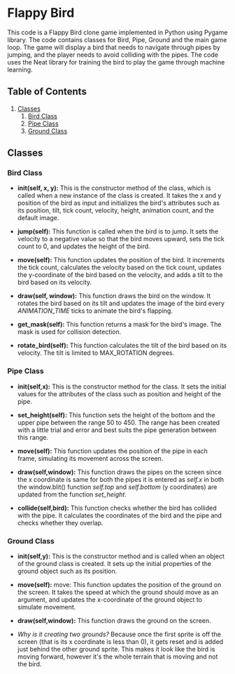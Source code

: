   

# **Flappy Bird**

  

This code is a Flappy Bird clone game implemented in Python using Pygame library. The code contains classes for Bird, Pipe, Ground and the main game loop. The game will display a bird that needs to navigate through pipes by jumping, and the player needs to avoid colliding with the pipes. The code uses the Neat library for training the bird to play the game through machine learning.

  

## Table of Contents

1. [Classes](#classes) 
    1. [Bird Class](#birdclass)
    2. [Pipe Class](#pipeclass) 
    3. [Ground Class](#groundclass)

  

## Classes <a name="classes"></a>
### Bird Class <a name="birdclass"></a>

- **init(self, x, y):** This is the constructor method of the class, which is called when a new instance of the class is created. It takes the x and y position of the bird as input and initializes the bird's attributes such as its position, tilt, tick count, velocity, height, animation count, and the default image.

- **jump(self):** This function is called when the bird is to jump. It sets the velocity to a negative value so that the bird moves upward, sets the tick count to 0, and updates the height of the bird.

- **move(self):** This function updates the position of the bird. It increments the tick count, calculates the velocity based on the tick count, updates the y-coordinate of the bird based on the velocity, and adds a tilt to the bird based on its velocity.

- **draw(self, window):** This function draws the bird on the window. It rotates the bird based on its tilt and updates the image of the bird every *ANIMATION_TIME* ticks to animate the bird's flapping.

- **get_mask(self):** This function returns a mask for the bird's image. The mask is used for collision detection.

- **rotate_bird(self):** This function calculates the tilt of the bird based on its velocity. The tilt is limited to MAX_ROTATION degrees.

  

### Pipe Class <a name="pipeclass"></a>

- **init(self,x):** This is the constructor method for the class. It sets the initial values for the attributes of the class such as position and height of the pipe.

- **set_height(self):** This function sets the height of the bottom and the upper pipe between the range 50 to 450. The range has been created with a little trial and error and best suits the pipe generation between this range.

- **move(self):** This function updates the position of the pipe in each frame, simulating its movement across the screen.

- **draw(self,window):** This function draws the pipes on the screen since the x coordinate is same for both the pipes it is entered as *self.x* in both the window.blit() function *self.top* and *self.bottom* (y coordinates) are updated from the function *set_height*.

- **collide(self,bird):** This function checks whether the bird has collided with the pipe. It calculates the coordinates of the bird and the pipe and checks whether they overlap.

  

### Ground Class <a name="groundclass"></a>

- **init(self,y):** This is the constructor method and is called when an object of the ground class is created. It sets up the initial properties of the ground object such as its position.

- **move(self):** move: This function updates the position of the ground on the screen. It takes the speed at which the ground should move as an argument, and updates the x-coordinate of the ground object to simulate movement.

- **draw(self,window):** This function draws the ground on the screen.

- *Why is it creating two grounds?* Because once the first sprite is off the screen (that is its x coordinate is less than 0), it gets reset and is added just behind the other ground sprite. This makes it look like the bird is moving forward, however it's the whole terrain that is moving and not the bird.
